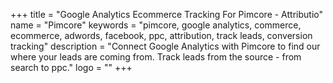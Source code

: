 +++
title = "Google Analytics Ecommerce Tracking For Pimcore - Attributio"
name = "Pimcore"
keywords = "pimcore, google analytics, commerce, ecommerce, adwords, facebook, ppc, attribution, track leads, conversion tracking"
description = "Connect Google Analytics with Pimcore to find our where your leads are coming from. Track leads from the source - from search to ppc."
logo = ""
+++

